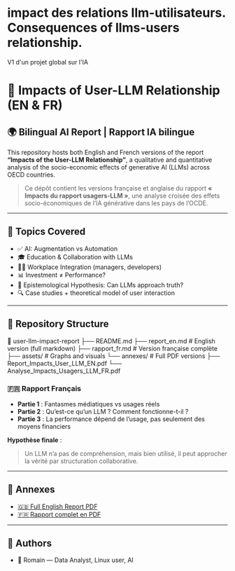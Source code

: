 # impact des relations llm-utilisateurs. Consequences of llms-users relationship.
V1 d'un projet global sur l'IA

# 🧠 Impacts of User-LLM Relationship (EN & FR)

## 🌍 Bilingual AI Report | Rapport IA bilingue

This repository hosts both English and French versions of the report **“Impacts of the User-LLM Relationship”**, a qualitative and quantitative analysis of the socio-economic effects of generative AI (LLMs) across OECD countries.

> Ce dépôt contient les versions française et anglaise du rapport **« Impacts du rapport usagers-LLM »**, une analyse croisée des effets socio-économiques de l’IA générative dans les pays de l’OCDE.

---

## 📌 Topics Covered

- ✅ AI: Augmentation vs Automation
- 🎓 Education & Collaboration with LLMs
- 👨‍💻 Workplace Integration (managers, developers)
- 📊 Investment ≠ Performance?
- 🧪 Epistemological Hypothesis: Can LLMs approach truth?
- 🔍 Case studies + theoretical model of user interaction

---

## 📁 Repository Structure

📁 user-llm-impact-report
├── README.md
├── report_en.md # English version (full markdown)
├── rapport_fr.md # Version française complète
├── assets/ # Graphs and visuals
└── annexes/ # Full PDF versions
├── Report_Impacts_User_LLM_EN.pdf
└── Analyse_Impacts_Usagers_LLM_FR.pdf

### 🇫🇷 Rapport Français
- **Partie 1** : Fantasmes médiatiques vs usages réels  
- **Partie 2** : Qu’est-ce qu’un LLM ? Comment fonctionne-t-il ?  
- **Partie 3** : La performance dépend de l’usage, pas seulement des moyens financiers  

**Hypothèse finale** :  
> Un LLM n’a pas de compréhension, mais bien utilisé, il peut approcher la vérité par structuration collaborative.

---

## 📎 Annexes

- [🇬🇧 Full English Report PDF](./annexes/Report_Impacts_User_LLM_EN.pdf)  
- [🇫🇷 Rapport complet en PDF](./annexes/Analyse_Impacts_Usagers_LLM_FR.pdf)

---

## 🤝 Authors

- 👤 Romain — Data Analyst, Linux user, AI
